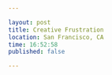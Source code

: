 ```yaml
---

layout: post
title: Creative Frustration
location: San Francisco, CA
time: 16:52:58
published: false

---
```

